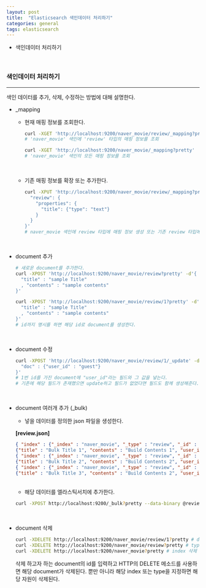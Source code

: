 ```yaml
---
layout: post
title:  "Elasticsearch 색인데이터 처리하기"
categories: general
tags: elasticsearch
---
```




-  색인데이터 처리하기


<br>

### 색인데이터 처리하기

---

색인 데이터를 추가, 삭제, 수정하는 방법에 대해 설명한다.

-  _mapping

   -  현재 매핑 정보를 조회한다.

      ```sh
      curl -XGET 'http://localhost:9200/naver_movie/review/_mapping?pretty'
      # 'naver_movie' 색인에 'review' 타입의 매핑 정보를 조회

      curl -XGET 'http://localhost:9200/naver_movie/_mapping?pretty'
      # 'naver_movie' 색인의 모든 매핑 정보를 조회
      ```

   ​

   -  기존 매핑 정보를 확장 또는 추가한다.

      ```sh
      curl -XPUT 'http://localhost:9200/naver_movie/review/_mapping?pretty' -d'{
        "review": {
          "properties": {
            "title": {"type": "text"}
          }
        }
      }'
      # naver_movie 색인에 review 타입에 매핑 정보 생성 또는 기존 review 타입에 새로운 필드 추가
      ```


<br>

-  document 추가

   ```sh
   # 새로운 document를 추가한다.
   curl -XPOST 'http://localhost:9200/naver_movie/review?pretty' -d'{
     "title" : "sample Title"
     , "contents" : "sample contents"
   }'

   curl -XPOST 'http://localhost:9200/naver_movie/review/1?pretty' -d'{
     "title" : "sample Title"
     , "contents" : "sample contents"
   }'
   # id까지 명시를 하면 해당 id로 document를 생성한다.
   ```


<br>


-  document 수정

   ```sh
   curl -XPOST 'http://localhost:9200/naver_movie/review/1/_update' -d '{
     "doc" : {"user_id" : "guest"}
   }'
   # 1번 id를 가진 document에 "user_id"라는 필드와 그 값을 넣는다.
   # 기존에 해당 필드가 존재했으면 update하고 필드가 없었다면 필드도 함께 생성해준다.
   ```


<br>

-  document 여러개 추가 (_bulk)

   -  넣을 데이터를 정의한 json 파일을 생성한다.

   **[review.json]**

   ```json
   { "index" : {"_index" : "naver_movie", "_type" : "review", "_id" : "1"}}
   {"title" : "Bulk Title 1", "contents" : "Build Contents 1", "user_id" : "Buik User1"}
   { "index" : {"_index" : "naver_movie", "_type" : "review", "_id" : "2"}}
   {"title" : "Bulk Title 2", "contents" : "Build Contents 2", "user_id" : "Buik User2"}
   { "index" : {"_index" : "naver_movie", "_type" : "review", "_id" : "3"}}
   {"title" : "Bulk Title 3", "contents" : "Build Contents 2", "user_id" : "Buik User3"}
   ```

   <br>

   -  해당 데이터를 엘라스틱서치에 추가한다.

   ```sh
   curl -XPOST http://localhost:9200/_bulk?pretty --data-binary @review.json
   ```

   <br>

-  document 삭제

   ```sh
   curl -XDELETE http://localhost:9200/naver_movie/review/1?pretty # document 삭제
   curl -XDELETE http://localhost:9200/naver_movie/review?pretty # type 삭제
   curl -XDELETE http://localhost:9200/naver_movie?pretty # index 삭제
   ```

   삭제 하고자 하는 document의 id를 입력하고 HTTP의 DELETE 메소드를 사용하면 해당 document가 삭제된다. 뿐만 아니라 해당 index 또는 type을 지정하면 해당 자원이 삭제된다.
